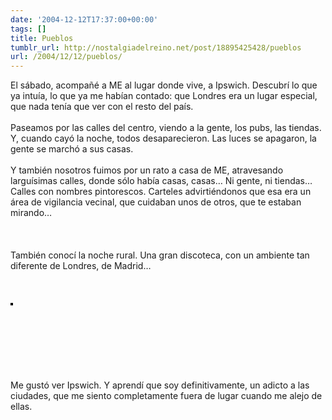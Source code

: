 ```yaml
---
date: '2004-12-12T17:37:00+00:00'
tags: []
title: Pueblos
tumblr_url: http://nostalgiadelreino.net/post/18895425428/pueblos
url: /2004/12/12/pueblos/
---
```


<p>El sábado, acompañé a ME al lugar donde vive, a Ipswich. Descubrí lo que ya intuía, lo que ya me habían contado: que Londres era un lugar especial, que nada tenía que ver con el resto del país.<br/><br/>Paseamos por las calles del centro, viendo a la gente, los pubs, las tiendas. Y, cuando cayó la noche, todos desaparecieron. Las luces se apagaron, la gente se marchó a sus casas. <br/><br/>Y también nosotros fuimos por un rato a casa de ME, atravesando larguísimas calles, donde sólo había casas, casas&hellip; Ni gente, ni tiendas&hellip; Calles con nombres pintorescos. Carteles advirtiéndonos que esa era un área de vigilancia vecinal, que cuidaban unos de otros, que te estaban mirando&hellip;<br/><br/><br/><br/>También conocí la noche rural. Una gran discoteca, con un ambiente tan diferente de Londres, de Madrid&hellip;<br/><br/><br/><br/><a href="http://www.flickr.com/photos/55444698@N00/2147508/" title="photo sharing"><img src="http://photos2.flickr.com/2147508_c7cc438e7c_m.jpg" alt="" style="border: solid 2px #000000;"/></a><br/><span style="font-size: 0.9em; margin-top: 0px;"><a href="http://www.flickr.com/photos/55444698@N00/2147508/"></a> </span><br clear="all"/><br/><br/><br/><br/><br/><br/>Me gustó ver Ipswich. Y aprendí que soy definitivamente, un adicto a las ciudades, que me siento completamente fuera de lugar cuando me alejo de ellas.</p><div class="blogger-post-footer"><img width="1" height="1" src="https://blogger.googleusercontent.com/tracker/1180118427259117074-5721765979761266511?l=nostalgiadelreino.blogspot.com" alt=""/></div>